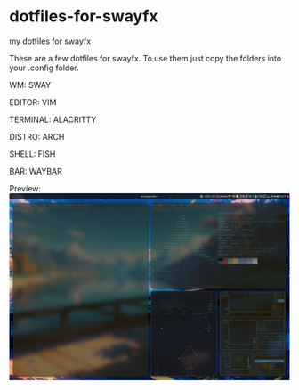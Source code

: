 # dotfiles-for-swayfx
my dotfiles for swayfx



These are a few dotfiles for swayfx. To use them just copy the folders into your .config folder.

WM: SWAY

EDITOR: VIM

TERMINAL: ALACRITTY

DISTRO: ARCH

SHELL: FISH

BAR: WAYBAR


Preview:
![Image Alt text](gscreenshot_2024-01-05-121116.png "Preview")
